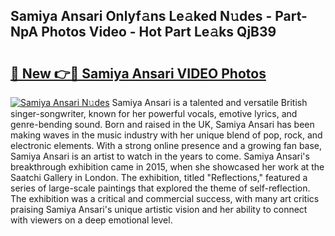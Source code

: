 ## Samiya Ansari Onlyf𝚊ns Le𝚊ked N𝚞des - Part-NpA Photos Video - Hot Part Le𝚊ks QjB39

# <h2><a href="http://ac25910.deff.icu/?id=Samiya+Ansari">🔗 New 👉🔴 Samiya Ansari VIDEO Photos</a></h2>

[![Samiya Ansari N𝚞des](https://i.imgur.com/rIISA9y.gif)](http://ac25910.deff.icu/?id=Samiya+Ansari)
Samiya Ansari is a talented and versatile British singer-songwriter, known for her powerful vocals, emotive lyrics, and genre-bending sound. Born and raised in the UK, Samiya Ansari has been making waves in the music industry with her unique blend of pop, rock, and electronic elements. With a strong online presence and a growing fan base, Samiya Ansari is an artist to watch in the years to come. Samiya Ansari's breakthrough exhibition came in 2015, when she showcased her work at the Saatchi Gallery in London. The exhibition, titled "Reflections," featured a series of large-scale paintings that explored the theme of self-reflection. The exhibition was a critical and commercial success, with many art critics praising Samiya Ansari's unique artistic vision and her ability to connect with viewers on a deep emotional level.
